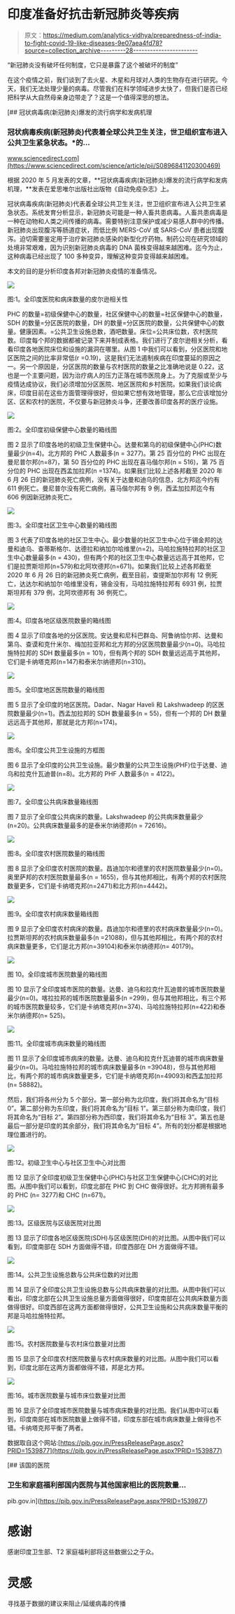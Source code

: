 # 印度准备好抗击新冠肺炎等疾病

> 原文：<https://medium.com/analytics-vidhya/preparedness-of-india-to-fight-covid-19-like-diseases-9e07aea4fd78?source=collection_archive---------28----------------------->

“新冠肺炎没有破坏任何制度，它只是暴露了这个被破坏的制度”

在这个疫情之前，我们谈到了去火星、木星和月球对人类的生物存在进行研究。今天，我们无法处理少量的病毒。尽管我们在科学领域进步太快了，但我们是否已经把科学从大自然母亲身边带走了？这是一个值得深思的想法。

[](https://www.sciencedirect.com/science/article/pii/S0896841120300469) [## 冠状病毒病(新冠肺炎)爆发的流行病学和发病机理

### 冠状病毒疾病(新冠肺炎)代表着全球公共卫生关注，世卫组织宣布进入公共卫生紧急状态。*的…

www.sciencedirect.com](https://www.sciencedirect.com/science/article/pii/S0896841120300469) 

根据 2020 年 5 月发表的文章，**冠状病毒疾病(新冠肺炎)爆发的流行病学和发病机理，**发表在爱思唯尔出版社出版物《自动免疫杂志》上。

冠状病毒疾病(新冠肺炎)代表着全球公共卫生关注，世卫组织宣布进入公共卫生紧急状态。系统发育分析显示，新冠肺炎可能是一种人畜共患病毒。人畜共患病毒是一种在动物和人类之间传播的病毒。需要特别注意保护或减少易感人群中的传播。新冠肺炎出现腹泻等肠道症状，而低比例 MERS-CoV 或 SARS-CoV 患者出现腹泻。迫切需要鉴定用于治疗新冠肺炎感染的新型化疗药物。制药公司在研究领域的处境非常艰难，因为识别新冠肺炎病毒的 DNA 菌株变得越来越困难。迄今为止，这种病毒已经出现了 100 多种变异，理解这种变异变得越来越困难。

本文的目的是分析印度各邦对新冠肺炎疫情的准备情况。

![](img/dc1aa94520922b56b48a0867dea19396.png)

图:1。全印度医院和病床数量的皮尔逊相关性

PHC 的数量=初级保健中心的数量，社区保健中心的数量=社区保健中心的数量，SDH 的数量=分区医院的数量，DH 的数量=分区医院的数量，公共保健中心的数量。健康因素。=公共卫生设施总数，酒吧数量。床位=公共床位数，农村医院数。印度每个邦的数据都被记录下来并制成表格。我们进行了皮尔逊相关分析，看看印度各地医院床位和设施的漏洞在哪里。从图 1 中我们可以看到，分区医院和地区医院之间的比率非常低(r =0.19)，这是我们无法遏制疾病在印度蔓延的原因之一。另一个原因是，分区医院的数量与农村医院的数量之比准确地说是 0.22，这也是一个主要问题，因为治疗病人的压力正落在城市医院身上。为了克服或至少与疫情达成协议，我们必须增加分区医院、地区医院和乡村医院。如果我们谈论病床，印度目前在这些方面管理得很好，但如果它想有效地管理，那么它应该增加分区、区和农村的医院，不仅要与新冠肺炎斗争，还要改善印度各邦的医疗设施。

![](img/1fbefe574667059e33d1169b8d0f80aa.png)

图:2。全印度初级保健中心数量的箱线图

图 2 显示了印度各地的初级卫生保健中心。达曼和第乌的初级保健中心(PHC)数量最少(n=4)。北方邦的 PHC 人数最多(n = 3277)。第 25 百分位的 PHC 出现在曼尼普尔邦(n=87)，第 50 百分位的 PHC 出现在喜马偕尔邦(n = 516)，第 75 百分位的 PHC 出现在西孟加拉邦(n =1374)。如果我们比较上述各邦截至 2020 年 6 月 26 日的新冠肺炎死亡病例，没有关于达曼和迪乌的信息，北方邦迄今约有 611 例死亡。曼尼普尔没有死亡病例，喜马偕尔邦有 9 例，西孟加拉邦迄今有 606 例因新冠肺炎死亡。

![](img/1279411c90301cce7610050f2feab6a3.png)

图:3。全印度社区卫生中心数量的箱线图

图 3 代表了印度各地的社区卫生中心。最少数量的社区卫生中心位于锡金邦的达曼和迪乌、查蒂斯格尔、达德拉和纳加尔哈维里(n=2)。马哈拉施特拉邦的社区卫生中心数量最多(n = 430)，但有两个邦的社区卫生中心数量远远高于其他邦，它们是拉贾斯坦邦(n=579)和北阿坎德邦(n=671)。如果我们比较上述各邦截至 2020 年 6 月 26 日的新冠肺炎死亡病例，截至目前，查提斯加尔邦有 12 例死亡，达达尔和纳加尔·哈维里没有，锡金没有，马哈拉施特拉邦有 6931 例，拉贾斯坦邦有 379 例，北阿坎德邦有 36 例死亡。

![](img/194430253d2d153df2af9e51fccd9996.png)

图:4。印度各地区级医院数量的箱线图

图 4 显示了印度各地的分区医院。安达曼和尼科巴群岛、阿鲁纳恰尔邦、达曼和第乌、查谟和克什米尔、梅加拉亚邦和北方邦的分区医院数量最少(n=0)。马哈拉施特拉邦的 SDH 数量最多(n = 101)，但有两个邦的 SDH 数量远远高于其他邦，它们是卡纳塔克邦(n=147)和泰米尔纳德邦(n=310)。

![](img/83dcaf022e424396ca3c80cc2c11dc49.png)

图:5。全印度地区医院数量的箱线图

图 5 显示了全印度的地区医院。Dadar、Nagar Haveli 和 Lakshwadeep 的区医院数量最少(n=1)。西孟加拉邦的 SDH 数量最多(n = 55)，但有一个邦的 DH 数量远远高于其他邦，那就是北方邦(n=174)。

![](img/0168251976a10a449d0c96046ef8cd87.png)

图:6。全印度公共卫生设施的方框图

图 6 显示了全印度的公共卫生设施。最少数量的公共卫生设施(PHF)位于达曼、迪乌和拉克什瓦迪普(n=8)。北方邦的 PHF 人数最多(n = 4122)。

![](img/7d517606da1af187ceda5bc5f3989f0f.png)

图:7。全印度公共病床数量箱线图

图 7 显示了全印度公共病床的数量。Lakshwadeep 的公共病床数量最少(n=20)。公共病床数量最多的是泰米尔纳德邦(n = 72616)。

![](img/b7e738c2eb72beb0ae7e4b3f89ed8d92.png)

图:8。全印度农村医院数量的箱线图

图 8 显示了全印度农村医院的数量。昌迪加尔和德里的农村医院数量最少(n=0)。奥里萨邦的农村医院数量最多(n = 1655)，但与其他邦相比，有两个邦的农村医院数量更多，它们是卡纳塔克邦(n=2471)和北方邦(n=4442)。

![](img/e1621d57cb4cde9dcedbfdf8fa16b1b7.png)

图:9。全印度农村病床数量箱线图

图 9 显示了全印度农村病床的数量。昌迪加尔和德里的农村病床数量最少(n=0)。拉贾斯坦邦的农村病床数量最多(n =21088)，但与其他邦相比，有两个邦的农村病床数量更多，它们是北方邦(n=39104)和泰米尔纳德邦(n= 40179)。

![](img/62e0b974a51eff06621ec0d9d3e52eba.png)

图 10。全印度城市医院数量的箱线图

图 10 显示了全印度城市医院的数量。达曼、迪乌和拉克什瓦迪普的城市医院数量最少(n=0)。喀拉拉邦的城市医院数量最多(n =299)，但与其他邦相比，有三个邦的城市医院数量较多，它们是卡纳塔克邦(n=374)、马哈拉施特拉邦(n=422)和泰米尔纳德邦(n= 525)。

![](img/8172dc26274494ec62338085072c087f.png)

图:11。全印度城市病床数量的箱线图

图 11 显示了全印度城市病床的数量。达曼、迪乌和拉克什瓦迪普的城市病床数量最少(n=0)。马哈拉施特拉邦的城市病床数量最多(n =39048)，但与其他邦相比，有两个邦的城市病床数量更多，它们是卡纳塔克邦(n=49093)和西孟加拉邦(n= 58882)。

然后，我们将各州分为 5 个部分。第一部分称为北印度，我们将其命名为“目标 0”。第二部分称为东印度，我们将其命名为“目标 1”。第三部分称为南印度，我们将其命名为“目标 2”。第四部分称为西印度，我们将其命名为“目标 3”。第五也是最后一部分是印度的其余部分，我们将其命名为“目标 4”。所有的划分都是根据地理位置进行的。

![](img/f4b42465e7f85079300a8a7ba5fa0e7f.png)

图:12。初级卫生中心与社区卫生中心对比图

图 12 显示了全印度初级卫生保健中心(PHC)与社区卫生保健中心(CHC)的对比图。从图中我们可以看到，印度北部在 PHC 到 CHC 做得很好。北方邦拥有最多的 PHC (n= 3277)和 CHC (n=671)。

![](img/1beba915c81026250faa07eea4c466cd.png)

图:13。区级医院与区级医院对比图

图 13 显示了印度各地区级医院(SDH)与区级医院(DH)的对比图。从图中我们可以看到，印度南部在 SDH 方面做得不错，印度西部在 DH 方面做得不错。

![](img/1d24afef75e7fec7f220323d419a9638.png)

图:14。公共卫生设施总数与公共床位数的对比图

图 14 显示了全印度公共卫生设施总数与公共病床数量的对比图。从图中我们可以看出，印度北部在公共卫生设施总量方面做得很好，印度南部在公共病床数量方面做得很好。印度西部在这两方面都做得很好，公共卫生设施和公共病床数量平衡的邦是马哈拉施特拉邦。

![](img/169eb0cce26958e700ad248754cf5d9d.png)

图:15。农村医院数量与农村床位数量对比图

图 15 显示了全印度农村医院数量与农村病床数量的对比图。从图中我们可以看到，印度北部在这两方面都做得不错，邦是北方邦。

![](img/7f3c80c4f5949f898097d71b9c6b3c20.png)

图:16。城市医院数量与城市床位数量对比图

图 16 显示了全印度城市医院数量与城市病床数量的对比图。我们从图中可以看到，印度南部在城市医院数量上做得不错，印度东部在城市病床数量上做得也不错。卡纳塔克邦平衡了两者。

数据取自这个网站:[https://pib.gov.in/PressReleasePage.aspx?PRID=1539877](https://pib.gov.in/PressReleasePage.aspx?PRID=1539877)

[](https://pib.gov.in/PressReleasePage.aspx?PRID=1539877) [## 该国的医院

### 卫生和家庭福利部国内医院与其他国家相比的医院数量…

pib.gov.in](https://pib.gov.in/PressReleasePage.aspx?PRID=1539877) 

# 感谢

感谢印度卫生部、T2 家庭福利部将这些数据公之于众。

# 灵感

寻找基于数据的建议来阻止/延缓病毒的传播